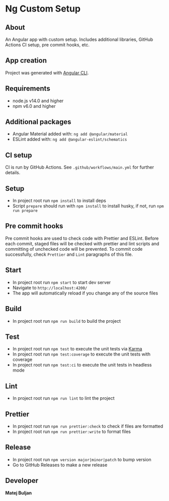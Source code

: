 # Ng Custom Setup

## About
An Angular app with custom setup. Includes additional libraries, GitHub Actions CI setup, pre commit hooks, etc.

## App creation
Project was generated with [Angular CLI](https://github.com/angular/angular-cli).

## Requirements
* node.js v14.0 and higher
* npm v6.0 and higher

## Additional packages
* Angular Material added with: `ng add @angular/material`
* ESLint added with: `ng add @angular-eslint/schematics`

## CI setup
CI is run by GitHub Actions. See `.github/workflows/main.yml` for further details.

## Setup
* In project root run `npm install` to install deps
* Script `prepare` should run with `npm install` to install husky, if not, run `npm run prepare`

## Pre commit hooks
Pre commit hooks are used to check code with Prettier and ESLint.
Before each commit, staged files will be checked with prettier and lint scripts and committing of unchecked code will be prevented.
To commit code successfully, check `Prettier` and `Lint` paragraphs of this file.

## Start
* In project root run `npm start` to start dev server
* Navigate to `http://localhost:4200/`
* The app will automatically reload if you change any of the source files

## Build
* In project root run `npm run build` to build the project

## Test
* In project root run `npm test` to execute the unit tests via [Karma](https://karma-runner.github.io)
* In project root run `npm test:coverage` to execute the unit tests with coverage
* In project root run `npm test:ci` to execute the unit tests in headless mode

## Lint
* In project root run `npm run lint` to lint the project

## Prettier
* In project root run `npm run prettier:check` to check if files are formatted
* In project root run `npm run prettier:write` to format files

## Release
* In project root run `npm version major|minor|patch` to bump version
* Go to GitHub Releases to make a new release

## Developer
**Matej Buljan**
